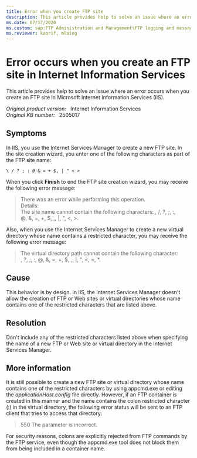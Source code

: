 ```yaml
---
title: Error when you create FTP site
description: This article provides help to solve an issue where an error occurs when you create an FTP site in Internet Information Services.
ms.date: 07/17/2020
ms.custom: sap:FTP Administration and Management\FTP logging and messages
ms.reviewer: kaorif, mlaing
---
```

# Error occurs when you create an FTP site in Internet Information Services

This article provides help to solve an issue where an error occurs when you create an FTP site in Microsoft Internet Information Services (IIS).

_Original product version:_ &nbsp; Internet Information Services  
_Original KB number:_ &nbsp; 2505017

## Symptoms

In IIS, you use the Internet Services Manager to create a new FTP site. In the site creation wizard, you enter one of the following characters as part of the FTP site name:

`\ / ? ; : @ & = + $, | " < >`

When you click **Finish** to end the FTP site creation wizard, you may receive the following error message:

> There was an error while performing this operation.  
> Details:  
> The site name cannot contain the following characters: \, /, ?, ;, :,  
> @, &, =, +, $, ,, |, ", <, >.

Also, when you use the Internet Services Manager to create a new virtual directory whose name contains a restricted character, you may receive the following error message:

> The virtual directory path cannot contain the following character:  
> \, ?, ;, :, @, &, =, +, $, ,, |, ", <, >, *.

## Cause

This behavior is by design. In IIS, the Internet Services Manager doesn't allow the creation of FTP or Web sites or virtual directories whose name contains one of the restricted characters that are listed above.

## Resolution

Don't include any of the restricted characters listed above when specifying the name of a new FTP or Web site or virtual directory in the Internet Services Manager.

## More information

It is still possible to create a new FTP site or virtual directory whose name contains one of the restricted characters by using appcmd.exe or editing the *applicationHost.config* file directly. However, if an FTP container is created in this manner and the name contains the colon restricted character (:) in the virtual directory, the following error status will be sent to an FTP client that tries to access that directory:

> 550 The parameter is incorrect.

For security reasons, colons are explicitly rejected from FTP commands by the FTP service, even though the appcmd.exe tool does not block them from being included in a container name.
